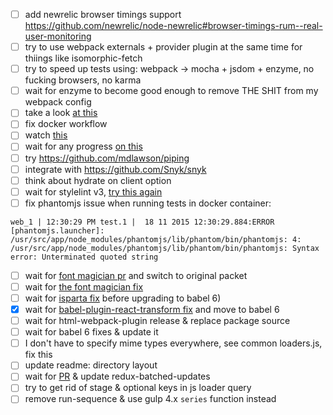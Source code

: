 - [ ] add newrelic browser timings support https://github.com/newrelic/node-newrelic#browser-timings-rum--real-user-monitoring
- [ ] try to use webpack externals + provider plugin at the same time for thiings like isomorphic-fetch
- [ ] try to speed up tests using: webpack -> mocha + jsdom + enzyme, no fucking browsers, no karma
- [ ] wait for enzyme to become good enough to remove THE SHIT from my webpack config
- [ ] take a look [at this](https://github.com/rstacruz/mocha-jsdom)
- [ ] fix docker workflow
- [ ] watch [this](https://github.com/pgte/nock/issues/150)
- [ ] wait for any progress [on this](https://github.com/pgte/nock/issues/409)
- [ ] try https://github.com/mdlawson/piping
- [ ] integrate with https://github.com/Snyk/snyk
- [ ] think about hydrate on client option
- [ ] wait for stylelint v3, [try this again](https://github.com/stylelint/stylelint/issues/523)
- [ ] fix phantomjs issue when running tests in docker container:

```
web_1 | 12:30:29 PM test.1 |  18 11 2015 12:30:29.884:ERROR [phantomjs.launcher]: /usr/src/app/node_modules/phantomjs/lib/phantom/bin/phantomjs: 4: /usr/src/app/node_modules/phantomjs/lib/phantom/bin/phantomjs: Syntax error: Unterminated quoted string
```

- [ ] wait for [font magician pr](https://github.com/jonathantneal/postcss-font-magician/pull/7) and switch to original packet
- [ ] wait for [the font magician fix](https://github.com/jonathantneal/postcss-font-magician/issues/9)
- [ ] wait for [isparta fix](https://github.com/douglasduteil/isparta/issues/81) before upgrading to babel 6)
- [x] wait for [babel-plugin-react-transform fix](https://github.com/gaearon/babel-plugin-react-transform/issues/46) and move to babel 6
- [ ] wait for html-webpack-plugin release & replace package source
- [ ] wait for babel 6 fixes & update it
- [ ] I don't have to specify mime types everywhere, see common loaders.js, fix this
- [ ] update readme: directory layout
- [ ] wait for [PR](https://github.com/acdlite/redux-batched-updates/pull/3) & update redux-batched-updates
- [ ] try to get rid of stage & optional keys in js loader query
- [ ] remove run-sequence & use gulp 4.x `series` function instead
